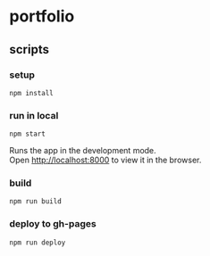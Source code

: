 # portfolio

## scripts

### setup

```
npm install
```

### run in local

```
npm start
```

Runs the app in the development mode.  
Open [http://localhost:8000](http://localhost:8000) to view it in the browser.

### build

```
npm run build
```

### deploy to gh-pages

```
npm run deploy
```

